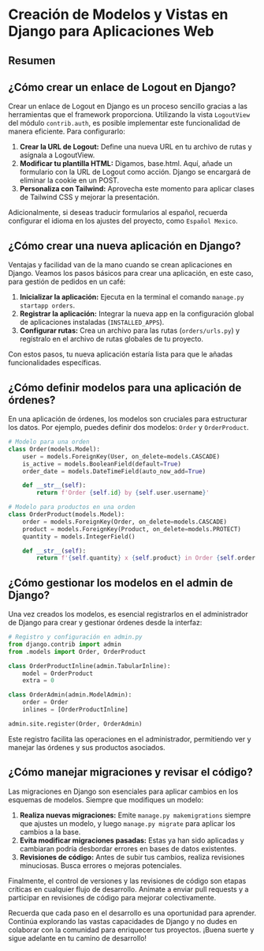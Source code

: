 # Creación de Modelos y Vistas en Django para Aplicaciones Web

## Resumen

## ¿Cómo crear un enlace de Logout en Django?

Crear un enlace de Logout en Django es un proceso sencillo gracias a las herramientas que el framework proporciona. Utilizando la vista `LogoutView` del módulo `contrib.auth`, es posible implementar este funcionalidad de manera eficiente. Para configurarlo:

1. **Crear la URL de Logout:** Define una nueva URL en tu archivo de rutas y asígnala a LogoutView.
2. **Modificar tu plantilla HTML:** Digamos, base.html. Aquí, añade un formulario con la URL de Logout como acción. Django se encargará de eliminar la cookie en un POST.
3. **Personaliza con Tailwind:** Aprovecha este momento para aplicar clases de Tailwind CSS y mejorar la presentación.

Adicionalmente, si deseas traducir formularios al español, recuerda configurar el idioma en los ajustes del proyecto, como `Español Mexico`.

## ¿Cómo crear una nueva aplicación en Django?

Ventajas y facilidad van de la mano cuando se crean aplicaciones en Django. Veamos los pasos básicos para crear una aplicación, en este caso, para gestión de pedidos en un café:

1. **Inicializar la aplicación:** Ejecuta en la terminal el comando `manage.py startapp orders`.
2. **Registrar la aplicación:** Integrar la nueva app en la configuración global de aplicaciones instaladas (`INSTALLED_APPS`).
3. **Configurar rutas:** Crea un archivo para las rutas (`orders/urls.py`) y regístralo en el archivo de rutas globales de tu proyecto.

Con estos pasos, tu nueva aplicación estaría lista para que le añadas funcionalidades específicas.

## ¿Cómo definir modelos para una aplicación de órdenes?

En una aplicación de órdenes, los modelos son cruciales para estructurar los datos. Por ejemplo, puedes definir dos modelos: `Order` y `OrderProduct`.

```Python
# Modelo para una orden
class Order(models.Model):
    user = models.ForeignKey(User, on_delete=models.CASCADE)
    is_active = models.BooleanField(default=True)
    order_date = models.DateTimeField(auto_now_add=True)

    def __str__(self):
        return f'Order {self.id} by {self.user.username}'

# Modelo para productos en una orden
class OrderProduct(models.Model):
    order = models.ForeignKey(Order, on_delete=models.CASCADE)
    product = models.ForeignKey(Product, on_delete=models.PROTECT)
    quantity = models.IntegerField()

    def __str__(self):
        return f'{self.quantity} x {self.product} in Order {self.order.id}'
```

## ¿Cómo gestionar los modelos en el admin de Django?

Una vez creados los modelos, es esencial registrarlos en el administrador de Django para crear y gestionar órdenes desde la interfaz:

```Python
# Registro y configuración en admin.py
from django.contrib import admin
from .models import Order, OrderProduct

class OrderProductInline(admin.TabularInline):
    model = OrderProduct
    extra = 0

class OrderAdmin(admin.ModelAdmin):
    order = Order
    inlines = [OrderProductInline]

admin.site.register(Order, OrderAdmin)
```

Este registro facilita las operaciones en el administrador, permitiendo ver y manejar las órdenes y sus productos asociados.

## ¿Cómo manejar migraciones y revisar el código?

Las migraciones en Django son esenciales para aplicar cambios en los esquemas de modelos. Siempre que modifiques un modelo:

1. **Realiza nuevas migraciones:** Emite `manage.py makemigrations` siempre que ajustes un modelo, y luego `manage.py migrate` para aplicar los cambios a la base.
2. **Evita modificar migraciones pasadas:** Estas ya han sido aplicadas y cambiaran podría desbordar errores en bases de datos existentes.
3. **Revisiones de código:** Antes de subir tus cambios, realiza revisiones minuciosas. Busca errores o mejoras potenciales.

Finalmente, el control de versiones y las revisiones de código son etapas críticas en cualquier flujo de desarrollo. Anímate a enviar pull requests y a participar en revisiones de código para mejorar colectivamente.

Recuerda que cada paso en el desarrollo es una oportunidad para aprender. Continúa explorando las vastas capacidades de Django y no dudes en colaborar con la comunidad para enriquecer tus proyectos. ¡Buena suerte y sigue adelante en tu camino de desarrollo!